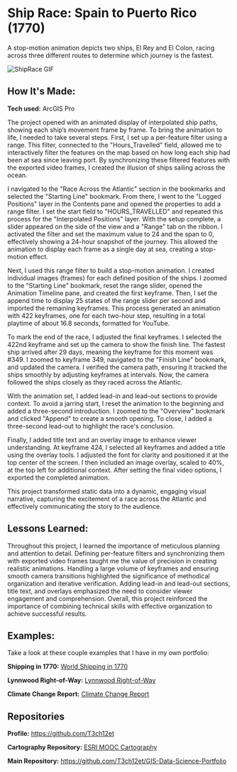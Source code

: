 # Ship Race: Spain to Puerto Rico (1770)
A stop-motion animation depicts two ships, El Rey and El Colon, racing across three different routes to determine which journey is the fastest.

<img src="./ShipRace Spain to Puerto Rico, 1770 720p.gif" img alt = "ShipRace GIF"/>

## How It's Made:

**Tech used:** ArcGIS Pro

The project opened with an animated display of interpolated ship paths, showing each ship’s movement frame by frame. To bring the animation to life, I needed to take several steps. First, I set up a per-feature filter using a range. This filter, connected to the "Hours_Travelled" field, allowed me to interactively filter the features on the map based on how long each ship had been at sea since leaving port. By synchronizing these filtered features with the exported video frames, I created the illusion of ships sailing across the ocean.

I navigated to the "Race Across the Atlantic" section in the bookmarks and selected the "Starting Line" bookmark. From there, I went to the "Logged Positions" layer in the Contents pane and opened the properties to add a range filter. I set the start field to "HOURS_TRAVELLED" and repeated this process for the "Interpolated Positions" layer. With the setup complete, a slider appeared on the side of the view and a "Range" tab on the ribbon. I activated the filter and set the maximum value to 24 and the span to 0, effectively showing a 24-hour snapshot of the journey. This allowed the animation to display each frame as a single day at sea, creating a stop-motion effect. 

Next, I used this range filter to build a stop-motion animation. I created individual images (frames) for each defined position of the ships. I zoomed to the "Starting Line" bookmark, reset the range slider, opened the Animation Timeline pane, and created the first keyframe. Then, I set the append time to display 25 states of the range slider per second and imported the remaining keyframes. This process generated an animation with 422 keyframes, one for each two-hour step, resulting in a total playtime of about 16.8 seconds, formatted for YouTube.

To mark the end of the race, I adjusted the final keyframes. I selected the 422nd keyframe and set up the camera to show the finish line. The fastest ship arrived after 29 days, meaning the keyframe for this moment was #349. I zoomed to keyframe 349, navigated to the "Finish Line" bookmark, and updated the camera. I verified the camera path, ensuring it tracked the ships smoothly by adjusting keyframes at intervals. Now, the camera followed the ships closely as they raced across the Atlantic.

With the animation set, I added lead-in and lead-out sections to provide context. To avoid a jarring start, I reset the animation to the beginning and added a three-second introduction. I zoomed to the "Overview" bookmark and clicked "Append" to create a smooth opening. To close, I added a three-second lead-out to highlight the race's conclusion.

Finally, I added title text and an overlay image to enhance viewer understanding. At keyframe 424, I selected all keyframes and added a title using the overlay tools. I adjusted the font for clarity and positioned it at the top center of the screen. I then included an image overlay, scaled to 40%, at the top left for additional context. After setting the final video options, I exported the completed animation.

This project transformed static data into a dynamic, engaging visual narrative, capturing the excitement of a race across the Atlantic and effectively communicating the story to the audience.

## Lessons Learned:

Throughout this project, I learned the importance of meticulous planning and attention to detail. Defining per-feature filters and synchronizing them with exported video frames taught me the value of precision in creating realistic animations. Handling a large volume of keyframes and ensuring smooth camera transitions highlighted the significance of methodical organization and iterative verification. Adding lead-in and lead-out sections, title text, and overlays emphasized the need to consider viewer engagement and comprehension. Overall, this project reinforced the importance of combining technical skills with effective organization to achieve successful results.

## Examples:
Take a look at these couple examples that I have in my own portfolio:

**Shipping in 1770:** [World Shipping in 1770](https://github.com/T3ch12et/GIS-Data-Science-Portfolio/tree/main/ESRI-MOOC-Cartography/Shipping-in-1770)

**Lynnwood Right-of-Way:** [Lynnwood Right-of-Way](https://github.com/T3ch12et/GIS-Data-Science-Portfolio/tree/main/Furtado-and-Associates-Projects/Lynnwood%20Right-of-Way)

**Climate Change Report:** [Climate Change Report](https://github.com/T3ch12et/GIS-Data-Science-Portfolio/tree/main/Climate-Change/project-report-saejinm)

## Repositories
**Profile:** https://github.com/T3ch12et

**Cartography Repository:** [ESRI MOOC Cartography](https://github.com/T3ch12et/GIS-Data-Science-Portfolio/tree/main/ESRI-MOOC-Cartography)

**Main Repository:** https://github.com/T3ch12et/GIS-Data-Science-Portfolio

